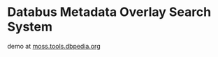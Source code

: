 # Databus Metadata Overlay Search System

demo at [moss.tools.dbpedia.org](https://moss.tools.dbpedia.org/)
